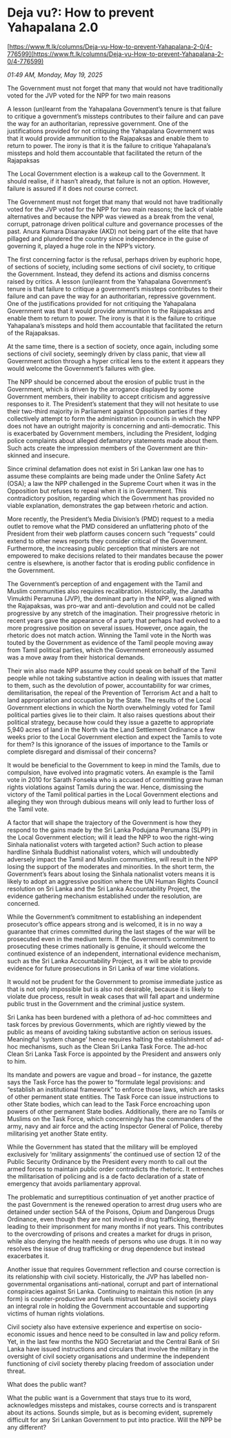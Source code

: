 # Deja vu?: How to prevent Yahapalana 2.0

[https://www.ft.lk/columns/Deja-vu-How-to-prevent-Yahapalana-2-0/4-776599](https://www.ft.lk/columns/Deja-vu-How-to-prevent-Yahapalana-2-0/4-776599)

*01:49 AM, Monday, May 19, 2025*

The Government must not forget that many that would not have traditionally voted for the JVP voted for the NPP for two main reasons

A lesson (un)learnt from the Yahapalana Government’s tenure is that failure to critique a government’s missteps contributes to their failure and can pave the way for an authoritarian, repressive government. One of the justifications provided for not critiquing the Yahapalana Government was that it would provide ammunition to the Rajapaksas and enable them to return to power. The irony is that it is the failure to critique Yahapalana’s missteps and hold them accountable that facilitated the return of the Rajapaksas

The Local Government election is a wakeup call to the Government. It should realise, if it hasn’t already, that failure is not an option. However, failure is assured if it does not course correct.

The Government must not forget that many that would not have traditionally voted for the JVP voted for the NPP for two main reasons; the lack of viable alternatives and because the NPP was viewed as a break from the venal, corrupt, patronage driven political culture and governance processes of the past. Anura Kumara Disanayake (AKD) not being part of the elite that have pillaged and plundered the country since independence in the guise of governing it, played a huge role in the NPP’s victory.

The first concerning factor is the refusal, perhaps driven by euphoric hope, of sections of society, including some sections of civil society, to critique the Government. Instead, they defend its actions and dismiss concerns raised by critics. A lesson (un)learnt from the Yahapalana Government’s tenure is that failure to critique a government’s missteps contributes to their failure and can pave the way for an authoritarian, repressive government. One of the justifications provided for not critiquing the Yahapalana Government was that it would provide ammunition to the Rajapaksas and enable them to return to power. The irony is that it is the failure to critique Yahapalana’s missteps and hold them accountable that facilitated the return of the Rajapaksas.

At the same time, there is a section of society, once again, including some sections of civil society, seemingly driven by class panic, that view all Government action through a hyper critical lens to the extent it appears they would welcome the Government’s failures with glee.

The NPP should be concerned about the erosion of public trust in the Government, which is driven by the arrogance displayed by some Government members, their inability to accept criticism and aggressive responses to it. The President’s statement that they will not hesitate to use their two-third majority in Parliament against Opposition parties if they collectively attempt to form the administration in councils in which the NPP does not have an outright majority is concerning and anti-democratic. This is exacerbated by Government members, including the President, lodging police complaints about alleged defamatory statements made about them. Such acts create the impression members of the Government are thin-skinned and insecure.

Since criminal defamation does not exist in Sri Lankan law one has to assume these complaints are being made under the Online Safety Act (OSA); a law the NPP challenged in the Supreme Court when it was in the Opposition but refuses to repeal when it is in Government. This contradictory position, regarding which the Government has provided no viable explanation, demonstrates the gap between rhetoric and action.

More recently, the President’s Media Division’s (PMD) request to a media outlet to remove what the PMD considered an unflattering photo of the President from their web platform causes concern such “requests” could extend to other news reports they consider critical of the Government. Furthermore, the increasing public perception that ministers are not empowered to make decisions related to their mandates because the power centre is elsewhere, is another factor that is eroding public confidence in the Government.

The Government’s perception of and engagement with the Tamil and Muslim communities also requires recalibration. Historically, the Janatha Vimukthi Peramuna (JVP), the dominant party in the NPP, was aligned with the Rajapaksas, was pro-war and anti-devolution and could not be called progressive by any stretch of the imagination. Their progressive rhetoric in recent years gave the appearance of a party that perhaps had evolved to a more progressive position on several issues. However, once again, the rhetoric does not match action. Winning the Tamil vote in the North was touted by the Government as evidence of the Tamil people moving away from Tamil political parties, which the Government erroneously assumed was a move away from their historical demands.

Their win also made NPP assume they could speak on behalf of the Tamil people while not taking substantive action in dealing with issues that matter to them, such as the devolution of power, accountability for war crimes, demilitarisation, the repeal of the Prevention of Terrorism Act and a halt to land appropriation and occupation by the State. The results of the Local Government elections in which the North overwhelmingly voted for Tamil political parties gives lie to their claim. It also raises questions about their political strategy, because how could they issue a gazette to appropriate 5,940 acres of land in the North via the Land Settlement Ordinance a few weeks prior to the Local Government election and expect the Tamils to vote for them? Is this ignorance of the issues of importance to the Tamils or complete disregard and dismissal of their concerns?

It would be beneficial to the Government to keep in mind the Tamils, due to compulsion, have evolved into pragmatic voters. An example is the Tamil vote in 2010 for Sarath Fonseka who is accused of committing grave human rights violations against Tamils during the war. Hence, dismissing the victory of the Tamil political parties in the Local Government elections and alleging they won through dubious means will only lead to further loss of the Tamil vote.

A factor that will shape the trajectory of the Government is how they respond to the gains made by the Sri Lanka Podujana Perumana (SLPP) in the Local Government election; will it lead the NPP to woo the right-wing Sinhala nationalist voters with targeted action? Such action to please hardline Sinhala Buddhist nationalist voters, which will undoubtedly adversely impact the Tamil and Muslim communities, will result in the NPP losing the support of the moderates and minorities. In the short term, the Government’s fears about losing the Sinhala nationalist voters means it is likely to adopt an aggressive position where the UN Human Rights Council resolution on Sri Lanka and the Sri Lanka Accountability Project, the evidence gathering mechanism established under the resolution, are concerned.

While the Government’s commitment to establishing an independent prosecutor’s office appears strong and is welcomed, it is in no way a guarantee that crimes committed during the last stages of the war will be prosecuted even in the medium term. If the Government’s commitment to prosecuting these crimes nationally is genuine, it should welcome the continued existence of an independent, international evidence mechanism, such as the Sri Lanka Accountability Project, as it will be able to provide evidence for future prosecutions in Sri Lanka of war time violations.

It would not be prudent for the Government to promise immediate justice as that is not only impossible but is also not desirable, because it is likely to violate due process, result in weak cases that will fall apart and undermine public trust in the Government and the criminal justice system.

Sri Lanka has been burdened with a plethora of ad-hoc committees and task forces by previous Governments, which are rightly viewed by the public as means of avoiding taking substantive action on serious issues. Meaningful ‘system change’ hence requires halting the establishment of ad-hoc mechanisms, such as the Clean Sri Lanka Task Force. The ad-hoc Clean Sri Lanka Task Force is appointed by the President and answers only to him.

Its mandate and powers are vague and broad – for instance, the gazette says the Task Force has the power to “formulate legal provisions: and “establish an institutional framework” to enforce those laws, which are tasks of other permanent state entities. The Task Force can issue instructions to other State bodies, which can lead to the Task Force encroaching upon powers of other permanent State bodies. Additionally, there are no Tamils or Muslims on the Task Force, which concerningly has the commanders of the army, navy and air force and the acting Inspector General of Police, thereby militarising yet another State entity.

While the Government has stated that the military will be employed exclusively for ‘military assignments’ the continued use of section 12 of the Public Security Ordinance by the President every month to call out the armed forces to maintain public order contradicts the rhetoric. It entrenches the militarisation of policing and is a de facto declaration of a state of emergency that avoids parliamentary approval.

The problematic and surreptitious continuation of yet another practice of the past Government is the renewed operation to arrest drug users who are detained under section 54A of the Poisons, Opium and Dangerous Drugs Ordinance, even though they are not involved in drug trafficking, thereby leading to their imprisonment for many months if not years. This contributes to the overcrowding of prisons and creates a market for drugs in prison, while also denying the health needs of persons who use drugs. It in no way resolves the issue of drug trafficking or drug dependence but instead exacerbates it.

Another issue that requires Government reflection and course correction is its relationship with civil society. Historically, the JVP has labelled non-governmental organisations anti-national, corrupt and part of international conspiracies against Sri Lanka. Continuing to maintain this notion (in any form) is counter-productive and fuels mistrust because civil society plays an integral role in holding the Government accountable and supporting victims of human rights violations.

Civil society also have extensive experience and expertise on socio-economic issues and hence need to be consulted in law and policy reform. Yet, in the last few months the NGO Secretariat and the Central Bank of Sri Lanka have issued instructions and circulars that involve the military in the oversight of civil society organisations and undermine the independent functioning of civil society thereby placing freedom of association under threat.

What does the public want?

What the public want is a Government that stays true to its word, acknowledges missteps and mistakes, course corrects and is transparent about its actions. Sounds simple, but as is becoming evident, supremely difficult for any Sri Lankan Government to put into practice. Will the NPP be any different?

